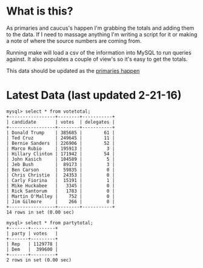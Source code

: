 What is this?
=======================================

As primaries and caucus's happen I'm grabbing the totals and adding them
to the data. If I need to massage anything I'm writing a script for it
or making a note of where the source numbers are coming from. 

Running make will load a csv of the information into MySQL to run
queries against. It also populates a couple of view's so it's easy to
get the totals. 

This data should be updated as the [primaries happen](http://www.uspresidentialelectionnews.com/2016-presidential-primary-schedule-calendar/)

Latest Data (last updated 2-21-16)
======================================

```
mysql> select * from votetotal;
+-----------------+--------+-----------+
| candidate       | votes  | delegates |
+-----------------+--------+-----------+
| Donald Trump    | 385685 |        61 |
| Ted Cruz        | 249645 |        11 |
| Bernie Sanders  | 226906 |        52 |
| Marco Rubio     | 195913 |         3 |
| Hillary Clinton | 171942 |        54 |
| John Kasich     | 104589 |         5 |
| Jeb Bush        |  89173 |         3 |
| Ben Carson      |  59835 |         0 |
| Chris Christie  |  24353 |         0 |
| Carly Fiorina   |  15191 |         1 |
| Mike Huckabee   |   3345 |         0 |
| Rick Santorum   |   1783 |         0 |
| Martin O'Malley |    752 |         0 |
| Jim Gilmore     |    266 |         0 |
+-----------------+--------+-----------+
14 rows in set (0.00 sec)

mysql> select * from partytotal;
+-------+---------+
| party | votes   |
+-------+---------+
| Rep   | 1129778 |
| Dem   |  399600 |
+-------+---------+
2 rows in set (0.00 sec)
```

